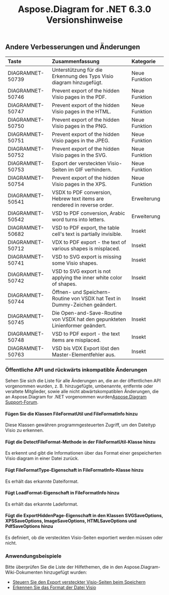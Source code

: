 ﻿---
title: Aspose.Diagram for .NET 6.3.0 Versionshinweise
type: docs
weight: 90
url: /de/net/aspose-diagram-for-net-6-3-0-release-notes/
---
## **Andere Verbesserungen und Änderungen**

|**Taste** |**Zusammenfassung** |**Kategorie** |
|:- |:- |:- |
|DIAGRAMNET-50739 | Unterstützung für die Erkennung des Typs Visio diagram hinzugefügt.| Neue Funktion|
|DIAGRAMNET-50746 |Prevent export of the hidden Visio pages in the PDF. | Neue Funktion|
|DIAGRAMNET-50747 |Prevent export of the hidden Visio pages in the HTML. | Neue Funktion|
|DIAGRAMNET-50750 |Prevent export of the hidden Visio pages in the PNG. | Neue Funktion|
|DIAGRAMNET-50751 |Prevent export of the hidden Visio pages in the JPEG. | Neue Funktion|
|DIAGRAMNET-50752 |Prevent export of the hidden Visio pages in the SVG. | Neue Funktion|
|DIAGRAMNET-50753 | Export der versteckten Visio-Seiten im GIF verhindern.| Neue Funktion|
|DIAGRAMNET-50754 |Prevent export of the hidden Visio pages in the XPS. | Neue Funktion|
|DIAGRAMNET-50541 |VSDX to PDF conversion, Hebrew text items are rendered in reverse order. | Erweiterung|
|DIAGRAMNET-50542 |VSD to PDF conversion, Arabic word turns into letters. | Erweiterung|
|DIAGRAMNET-50682 |VSD to PDF export, the table cell's text is partially invisible. | Insekt|
|DIAGRAMNET-50712 |VDX to PDF export - the text of various shapes is misplaced. | Insekt|
|DIAGRAMNET-50741 |VSD to SVG export is missing some Visio shapes. | Insekt|
|DIAGRAMNET-50742 |VSD to SVG export is not applying the inner white color of shapes. | Insekt|
|DIAGRAMNET-50744 |Öffnen- und Speichern-Routine von VSDX hat Text in Dummy-Zeichen geändert.| Insekt|
|DIAGRAMNET-50745 | Die Open-and-Save-Routine von VSDX hat den gepunkteten Linienformer geändert.| Insekt|
|DIAGRAMNET-50748 |VSD to PDF export - the text items are misplaced. | Insekt|
|DIAGRAMNET-50763 | VSD bis VDX Export löst den Master-Elementfehler aus.| Insekt|
### **Öffentliche API und rückwärts inkompatible Änderungen**
Sehen Sie sich die Liste für alle Änderungen an, die an der öffentlichen API vorgenommen wurden, z. B. hinzugefügte, umbenannte, entfernte oder veraltete Mitglieder, sowie alle nicht abwärtskompatiblen Änderungen, die an Aspose.Diagram for .NET vorgenommen wurden[Aspose.Diagram Support-Forum](https://forum.aspose.com/c/diagram/17).
#### **Fügen Sie die Klassen FileFormatUtil und FileFormatInfo hinzu**
Diese Klassen gewähren programmgesteuerten Zugriff, um den Dateityp Visio zu erkennen.
#### **Fügt die DetectFileFormat-Methode in der FileFormatUtil-Klasse hinzu**
Es erkennt und gibt die Informationen über das Format einer gespeicherten Visio diagram in einer Datei zurück.
#### **Fügt FileFormatType-Eigenschaft in FileFormatInfo-Klasse hinzu**
Es erhält das erkannte Dateiformat.
#### **Fügt LoadFormat-Eigenschaft in FileFormatInfo hinzu**
Es erhält das erkannte Ladeformat.
#### **Fügt die ExportHiddenPage-Eigenschaft in den Klassen SVGSaveOptions, XPSSaveOptions, ImageSaveOptions, HTMLSaveOptions und PdfSaveOptions hinzu**
Es definiert, ob die versteckten Visio-Seiten exportiert werden müssen oder nicht.
### **Anwendungsbeispiele**
Bitte überprüfen Sie die Liste der Hilfethemen, die in den Aspose.Diagram-Wiki-Dokumenten hinzugefügt wurden:

- [Steuern Sie den Export versteckter Visio-Seiten beim Speichern](/diagram/de/net/set-orientation-and-control-the-export-of-hidden-visio-pages-on-saving/#control-the-export-of-hidden-visio-pages-on-saving)
- [Erkennen Sie das Format der Datei Visio](/diagram/de/net/introduction/#detect-the-format-of-visio-file)
